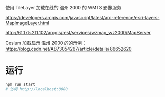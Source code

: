 使用 TileLayer 加载在线的 温州 2000 的 WMTS 影像服务

https://developers.arcgis.com/javascript/latest/api-reference/esri-layers-MapImageLayer.html

http://61.175.211.102/arcgis/rest/services/wzmap_wz2000/MapServer

Cesium 加载显示 温州 2000 的的示例：
https://blog.csdn.net/A873054267/article/details/86652620

# 运行

```sh
npm run start
# 访问 http://localhost:8080
```

